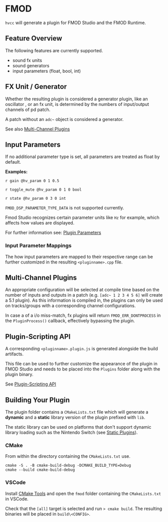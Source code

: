 # FMOD

`hvcc` will generate a plugin for FMOD Studio and the FMOD Runtime.

## Feature Overview

The following features are currently supported.

- sound fx units
- sound generators
- input parameters (float, bool, int)

## FX Unit / Generator

Whether the resulting plugin is considered a generator plugin, like an oscillator , or an
fx unit, is determined by the numbers of input/output channels of pd patch.

A patch without an `adc~` object is considered a generator.

See also [Multi-Channel Plugins](#multi-channel-plugins)

## Input Parameters

If no additional parameter type is set, all parameters are treated as float by default.

__Examples:__

`r gain @hv_param 0 1 0.5`

`r toggle_mute @hv_param 0 1 0 bool`

`r state @hv_param 0 3 0 int`

`FMOD_DSP_PARAMETER_TYPE_DATA` is not supported currently.

Fmod Studio recognizes certain parameter units like `Hz` for example, which affects how values are
displayed.

For further information see: [Plugin Parameters](https://www.fmod.com/docs/2.03/api/white-papers-dsp-plugin-api.html#plug-in-parameters)

### Input Parameter Mappings

The how input parameters are mapped to their respective range can be further
customized in the resulting `<pluginname>.cpp` file.

## Multi-Channel Plugins

An appropriate configuration will be selected at compile time based on the
number of inputs and outputs in a patch (e.g. `[adc~ 1 2 3 4 5 6]` will create
a 5.1 plugin). As this information is compiled in, the plugins can only be used
on tracks/groups with a corresponding channel configurations.

In case a of a i/o miss-match, fx plugins will return `FMOD_ERR_DONTPROCESS` in
the `PluginProcess()` callback, effectively bypassing the plugin.

## Plugin-Scripting API

A corresponding `<pluginname>.plugin.js` is generated alongside the build 
artifacts. 

This file can be used to further customize the appearance of the
plugin in FMOD Studio and needs to be placed into the `Plugins` folder along with the plugin binary.

See [Plugin-Scripting API](https://www.fmod.com/docs/2.03/studio/plugin-reference.html#plug-in-scripting-api)

## Building Your Plugin

The plugin folder contains a `CMakeLists.txt` file which will generate a **dynamic**
and a **static** library version of the plugin prefixed with `lib`.

The static library can be used on platforms that don't support dynamic library
loading such as the Nintendo Switch (see [Static Plugins](https://fmod.com/docs/2.03/unity/plugins.html#static-plugins)).

### CMake

From within the directory containing the `CMakeLists.txt` use.

```shell
cmake -S . -B cmake-build-debug -DCMAKE_BUILD_TYPE=Debug
cmake --build cmake-build-debug
```

### VSCode

Install [CMake Tools](https://marketplace.visualstudio.com/items?itemName=ms-vscode.cmake-tools) and
open the `fmod` folder containing the `CMakeLists.txt` in VSCode.

Check that the `[all]` target is selected and run `> cmake build`. The resulting binaries
will be placed in `build\<CONFIG>`.
